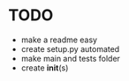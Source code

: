 # TODO
 - make a readme easy
 - create setup.py automated
 - make main and tests folder
 - create __init__(s)
 